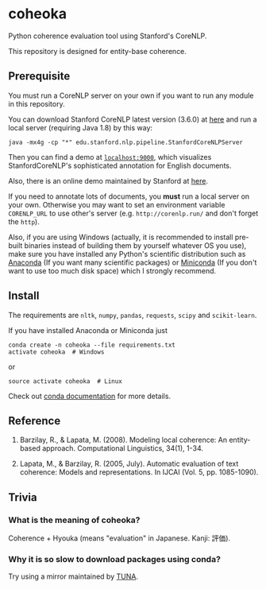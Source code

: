 # coheoka

Python coherence evaluation tool using Stanford's CoreNLP.

This repository is designed for entity-base coherence.

## Prerequisite

You must run a CoreNLP server on your own if you want to run any module in this repository.

You can download Stanford CoreNLP latest version (3.6.0) at [here](http://stanfordnlp.github.io/CoreNLP/download.html) and run a local server (requiring Java 1.8) by this way:

```
java -mx4g -cp "*" edu.stanford.nlp.pipeline.StanfordCoreNLPServer
```

Then you can find a demo at [`localhost:9000`](http://localhost:9000/), which visualizes StanfordCoreNLP's sophisticated annotation for English documents.

Also, there is an online demo maintained by Stanford at [here](http://corenlp.run/).

If you need to annotate lots of documents, you **must** run a local server on your own. Otherwise you may want to set an environment variable `CORENLP_URL` to use other's server (e.g. `http://corenlp.run/` and don't forget the `http`).

Also, if you are using Windows (actually, it is recommended to install pre-built binaries instead of building them by yourself whatever OS you use), make sure you have installed any Python's scientific distribution such as [Anaconda](https://www.continuum.io/downloads) (If you want many scientific packages) or [Miniconda](http://conda.pydata.org/miniconda.html) (If you don't want to use too much disk space) which I strongly recommend.

## Install

The requirements are `nltk`, `numpy`, `pandas`, `requests`, `scipy` and `scikit-learn`.

If you have installed Anaconda or Miniconda just
```
conda create -n coheoka --file requirements.txt
activate coheoka  # Windows
```
or
```
source activate coheoka  # Linux
```

Check out [conda documentation](http://conda.pydata.org/docs/using/envs.html#create-an-environment) for more details.

## Reference
1. Barzilay, R., & Lapata, M. (2008).
    Modeling local coherence: An entity-based approach.
    Computational Linguistics, 34(1), 1-34.

2. Lapata, M., & Barzilay, R. (2005, July).
    Automatic evaluation of text coherence: Models and representations.
    In IJCAI (Vol. 5, pp. 1085-1090).

## Trivia

### What is the meaning of coheoka?

Coherence + Hyouka (means "evaluation" in Japanese. Kanji: 評価).

### Why it is so slow to download packages using conda?

Try using a mirror maintained by [TUNA](https://mirrors.tuna.tsinghua.edu.cn/help/anaconda/).
